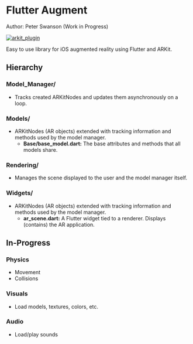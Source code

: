 # Flutter Augment

Author: Peter Swanson
(Work in Progress)

[![arkit_plugin](https://img.shields.io/badge/AngularJS-0.2.1-green.svg)](https://pub.dev/packages/arkit_plugin)

Easy to use library for iOS augmented reality using Flutter and ARKit.

## Hierarchy

### Model_Manager/

* Tracks created ARKitNodes and updates them asynchronously on a loop.

### Models/

* ARKitNodes (AR objects) extended with tracking information and methods used by the model manager.
  * **Base/base_model.dart:** The base attributes and methods that all models share.

### Rendering/

* Manages the scene displayed to the user and the model manager itself.

### Widgets/

* ARKitNodes (AR objects) extended with tracking information and methods used by the model manager.
  * **ar_scene.dart:** A Flutter widget tied to a renderer. Displays (contains) the AR application.

## In-Progress

### Physics

* Movement
* Collisions

### Visuals

* Load models, textures, colors, etc.

### Audio

* Load/play sounds
